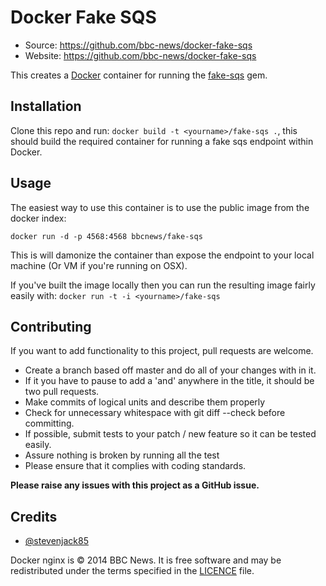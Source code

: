 # Docker Fake SQS

 * Source: https://github.com/bbc-news/docker-fake-sqs
 * Website: https://github.com/bbc-news/docker-fake-sqs

This creates a [Docker](http://docker.io) container for running the [fake-sqs](https://github.com/iain/fake_sqs) gem.


## Installation

Clone this repo and run: `docker build -t <yourname>/fake-sqs .`, this should build
the required container for running a fake sqs endpoint within Docker.


## Usage

The easiest way to use this container is to use the public image from the docker index:

`docker run -d -p 4568:4568 bbcnews/fake-sqs`

This is will damonize the container than expose the endpoint to your local machine (Or VM if you're running on OSX).



If you've built the image locally then you can run the resulting image fairly easily with: `docker run -t -i <yourname>/fake-sqs`


## Contributing

If you want to add functionality to this project, pull requests are welcome.

 * Create a branch based off master and do all of your changes with in it.
 * If it you have to pause to add a 'and' anywhere in the title, it should be two pull requests.
 * Make commits of logical units and describe them properly
 * Check for unnecessary whitespace with git diff --check before committing.
 * If possible, submit tests to your patch / new feature so it can be tested easily.
 * Assure nothing is broken by running all the test
 * Please ensure that it complies with coding standards.

**Please raise any issues with this project as a GitHub issue.**


## Credits

 * [@stevenjack85](https://twitter.com/stevenjack85)

Docker nginx is © 2014 BBC News. It is free software and may be redistributed under the terms
specified in the
[LICENCE](https://github.com/bbc-news/docker-fake-sqs/tree/master/LICENCE) file.
